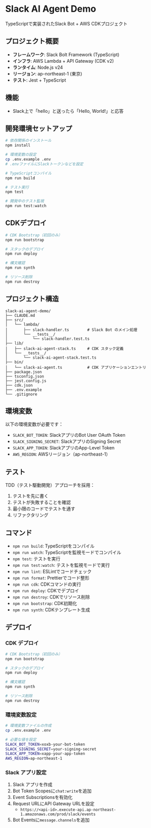 # Slack AI Agent Demo

TypeScriptで実装されたSlack Bot + AWS CDKプロジェクト

## プロジェクト概要

- **フレームワーク**: Slack Bolt Framework (TypeScript)
- **インフラ**: AWS Lambda + API Gateway (CDK v2)
- **ランタイム**: Node.js v24
- **リージョン**: ap-northeast-1 (東京)
- **テスト**: Jest + TypeScript

## 機能

- Slack上で「hello」と送ったら「Hello, World!」と応答

## 開発環境セットアップ

```bash
# 依存関係のインストール
npm install

# 環境変数の設定
cp .env.example .env
# .envファイルにSlackトークンなどを設定

# TypeScriptコンパイル
npm run build

# テスト実行
npm test

# 開発中のテスト監視
npm run test:watch
```

## CDKデプロイ

```bash
# CDK Bootstrap（初回のみ）
npm run bootstrap

# スタックのデプロイ
npm run deploy

# 構文確認
npm run synth

# リソース削除
npm run destroy
```

## プロジェクト構造

```
slack-ai-agent-demo/
├── CLAUDE.md
├── src/
│   └── lambda/
│       ├── slack-handler.ts        # Slack Bot のメイン処理
│       └── __tests__/
│           └── slack-handler.test.ts
├── lib/
│   ├── slack-ai-agent-stack.ts     # CDK スタック定義
│   └── __tests__/
│       └── slack-ai-agent-stack.test.ts
├── bin/
│   └── slack-ai-agent.ts           # CDK アプリケーションエントリ
├── package.json
├── tsconfig.json
├── jest.config.js
├── cdk.json
├── .env.example
└── .gitignore
```

## 環境変数

以下の環境変数が必要です：

- `SLACK_BOT_TOKEN`: SlackアプリのBot User OAuth Token
- `SLACK_SIGNING_SECRET`: SlackアプリのSigning Secret
- `SLACK_APP_TOKEN`: SlackアプリのApp-Level Token
- `AWS_REGION`: AWSリージョン（ap-northeast-1）

## テスト

TDD（テスト駆動開発）アプローチを採用：

1. テストを先に書く
2. テストが失敗することを確認
3. 最小限のコードでテストを通す
4. リファクタリング

## コマンド

- `npm run build`: TypeScriptをコンパイル
- `npm run watch`: TypeScriptを監視モードでコンパイル
- `npm test`: テストを実行
- `npm run test:watch`: テストを監視モードで実行
- `npm run lint`: ESLintでコードチェック
- `npm run format`: Prettierでコード整形
- `npm run cdk`: CDKコマンドの実行
- `npm run deploy`: CDKでデプロイ
- `npm run destroy`: CDKでリソース削除
- `npm run bootstrap`: CDK初期化
- `npm run synth`: CDKテンプレート生成

## デプロイ

### CDK デプロイ

```bash
# CDK Bootstrap（初回のみ）
npm run bootstrap

# スタックのデプロイ
npm run deploy

# 構文確認
npm run synth

# リソース削除
npm run destroy
```

### 環境変数設定

```bash
# 環境変数ファイルの作成
cp .env.example .env

# 必要な値を設定
SLACK_BOT_TOKEN=xoxb-your-bot-token
SLACK_SIGNING_SECRET=your-signing-secret
SLACK_APP_TOKEN=xapp-your-app-token
AWS_REGION=ap-northeast-1
```

### Slack アプリ設定

1. Slack アプリを作成
2. Bot Token Scopesに`chat:write`を追加
3. Event Subscriptionsを有効化
4. Request URLにAPI Gateway URLを設定
   - `https://<api-id>.execute-api.ap-northeast-1.amazonaws.com/prod/slack/events`
5. Bot Eventsに`message.channels`を追加